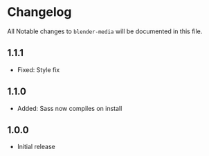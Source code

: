 # Changelog

All Notable changes to `blender-media` will be documented in this file.

## 1.1.1
- Fixed: Style fix

## 1.1.0
- Added: Sass now compiles on install

## 1.0.0
- Initial release
